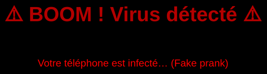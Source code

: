 <!DOCTYPE html>  
<html>  
<head>  
<title>⚠️ Alerte Virus ⚠️</title>  
<style>  
body {  
  margin: 0;  
  height: 100vh;  
  background-color: black;  
  color: red;  
  display: flex;  
  justify-content: center;  
  align-items: center;  
  flex-direction: column;  
  font-family: Arial, sans-serif;  
  font-size: 2em;  
}  
#warning {  
  animation: blink 0.5s infinite;  
}  
@keyframes blink {  
  0% {opacity: 1;}  
  50% {opacity: 0;}  
  100% {opacity: 1;}  
}  
</style>  
</head>  
<body>  
<h1 id="warning">⚠️ BOOM ! Virus détecté ⚠️</h1>  
<p id="sub">Votre téléphone est infecté… (Fake prank)</p>  
  
<audio id="sound" autoplay>  
  <source src="https://www.soundjay.com/misc/sounds/bell-ringing-05.mp3" type="audio/mpeg">  
</audio>  
  
<script>  
function endPrank() {  
  document.body.innerHTML = "<h1>💥 PRANK TERMINÉ 💥</h1><p>Tout va bien 😎</p>";  
}  
  
// Affiche l’alerte pop-up après 2 secondes  
setTimeout(() => {  
  alert("⚠️ BOOM ! C'était un prank ! ⚠️");  
  endPrank();  
}, 2000);  
</script>  
</body>  
</html>  
